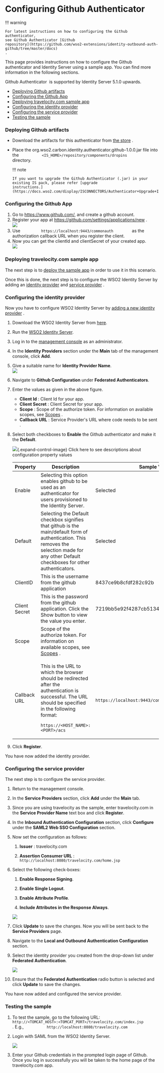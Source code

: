 # Configuring Github Authenticator

!!! warning
    
    For latest instructions on how to configuring the Github authenticator,
    see Github Authenticator [Github
    repository](https://github.com/wso2-extensions/identity-outbound-auth-github/tree/master/docs)
    .
    

This page provides instructions on how to configure the Github
authenticator and Identity Server using a sample app. You can find more
information in the following sections.

Github Authenticator  is supported by Identity Server 5.1.0 upwards.

-   [Deploying Github
    artifacts](#ConfiguringGithubAuthenticator-DeployingGithubartifactsDeployingGithubartifacts)
-   [Configuring the Github
    App](#ConfiguringGithubAuthenticator-ConfiguringtheGithubAppConfiguringtheGithubApp)
-   [Deploying travelocity.com sample
    app](#ConfiguringGithubAuthenticator-Deployingtravelocity.comsampleappDeployingtravelocity.comsampleapp)
-   [Configuring the identity
    provider](#ConfiguringGithubAuthenticator-ConfiguringtheidentityproviderConfiguringtheidentityprovider)
-   [Configuring the service
    provider](#ConfiguringGithubAuthenticator-ConfiguringtheserviceproviderConfiguringtheserviceprovider)
-   [Testing the
    sample](#ConfiguringGithubAuthenticator-TestingthesampleTestingthesample)

### Deploying Github artifacts

-   Download the artifacts for this authenticator from [the
    store](https://store.wso2.com/store/assets/isconnector/details/bfed96a9-0d79-4770-9c55-22378d3a2812)
    .

-   Place the org.wso2.carbon.identity.authenticator.github-1.0.0.jar
    file into the
    `           <IS_HOME>/repository/components/dropins          `
    directory.

    !!! note
    
        If you want to upgrade the Github Authenticator (.jar) in your
        existing IS pack, please refer [upgrade
        instructions.](https://docs.wso2.com/display/ISCONNECTORS/Authenticator+Upgrade+Instructions)
    

### Configuring the Github App

1.  Go to <https://www.github.com/>, and create a github account.
2.  Register your app at <https://github.com/settings/applications/new>
    .  
    ![](attachments/49774670/49971235.png) 
3.  Use `          https://localhost:9443/commonauth         ` as the
    authorization callback URL when you register the client.
4.  Now you can get the clientId and clientSecret of your created app.  
    ![](attachments/49774670/49971238.png) 

### Deploying travelocity.com sample app

The next step is to [deploy the sample app](Deploying-the-Sample-App)
in order to use it in this scenario.

Once this is done, the next step is to configure the WSO2 Identity
Server by adding an [identity
provider](https://docs.wso2.com/identity-server/Adding+and+Configuring+an+Identity+Provider)
and [service
provider](https://docs.wso2.com/identity-server/Adding+and+Configuring+a+Service+Provider)
.

### Configuring the identity provider

Now you have to configure WSO2 Identity Server by [adding a new identity
provider](https://docs.wso2.com/identity-server/Adding+and+Configuring+an+Identity+Provider)
.

1.  Download the WSO2 Identity Server from
    [here](http://wso2.com/products/identity-server/).

2.  Run the [WSO2 Identity
    Server](https://docs.wso2.com/identity-server/Running+the+Product).
3.  Log in to the [management
    console](https://docs.wso2.com/identity-server/Getting+Started+with+the+Management+Console)
    as an administrator.
4.  In the **Identity Providers** section under the **Main** tab of the
    management console, click **Add**.
5.  Give a suitable name for **Identity Provider Name**.  
    ![](attachments/49774670/49971239.png) 
6.  Navigate to **Github Configuration** under **Federated
    Authenticators**.

7.  Enter the values as given in the above figure.

    -   **Client Id** : Client Id for your app.
    -   **Client Secret** : Client Secret for your app.
    -   **Scope** : Scope of the authorize token. For information on
        available scopes, see
        [Scopes](https://developer.github.com/apps/building-oauth-apps/scopes-for-oauth-apps/)
        .
    -   **Callback URL** : Service Provider's URL where code needs to be
        sent .

8.  Select both checkboxes to **Enable** the Github authenticator and
    make it the **Default**.

    ![](images/icons/grey_arrow_down.png){.expand-control-image} Click
    here to see descriptions about configuration property values

    <table style="width:100%;">
    <colgroup>
    <col style="width: 7%" />
    <col style="width: 83%" />
    <col style="width: 9%" />
    </colgroup>
    <thead>
    <tr class="header">
    <th>Property</th>
    <th>Description</th>
    <th>Sample Value</th>
    </tr>
    </thead>
    <tbody>
    <tr class="odd">
    <td>Enable</td>
    <td>Selecting this option enables github to be used as an authenticator for users provisioned to the Identity Server.</td>
    <td>Selected</td>
    </tr>
    <tr class="even">
    <td>Default</td>
    <td>Selecting the Default checkbox signifies that github is the main/default form of authentication. This removes the selection made for any other Default checkboxes for other authenticators.</td>
    <td>Selected</td>
    </tr>
    <tr class="odd">
    <td>ClientID</td>
    <td>This is the username from the github application</td>
    <td>8437ce9b8cfdf282c92b</td>
    </tr>
    <tr class="even">
    <td>Client Secret</td>
    <td>This is the password from the github application. Click the Show button to view the value you enter.</td>
    <td>7219bb5e92f4287cb5134b73760e039e55d235d</td>
    </tr>
    <tr class="odd">
    <td>Scope</td>
    <td>Scope of the authorize token. For information on available scopes, see <a href="https://developer.github.com/apps/building-oauth-apps/scopes-for-oauth-apps/">Scopes</a> .</td>
    <td><br />
    </td>
    </tr>
    <tr class="even">
    <td>Callback URL</td>
    <td><div class="content-wrapper">
    <p>This is the URL to which the browser should be redirected after the authentication is successful. The URL should be specified in the following format:<br />
    <code>                   https://&lt;HOST_NAME&gt;:&lt;PORT&gt;/acs                  </code></p>
    </div></td>
    <td><code>                 https://localhost:9443/commonauth                </code></td>
    </tr>
    </tbody>
    </table>

9.  Click **Register**.

You have now added the identity provider.

### Configuring the service provider

The next step is to configure the service provider.

1.  Return to the management console.

2.  In the **Service Providers** section, click **Add** under the
    **Main** tab.

3.  Since you are using travelocity as the sample, enter travelocity.com
    in the **Service Provider Name** text box and click **Register**.

4.  In the **Inbound Authentication Configuration** section, click
    **Configure** under the **SAML2 Web SSO Configuration** section.

5.  Now set the configuration as follows:

    1.  **Issuer** : travelocity.com

    2.  **Assertion Consumer URL** :
        `             http://localhost:8080/travelocity.com/home.jsp            `

6.  Select the following check-boxes:
    1.  **Enable Response Signing**.

    2.  **Enable Single Logout**.

    3.  **Enable Attribute Profile**.

    4.  **Include Attributes in the Response Always**.

    ![](attachments/49774670/85361222.png) 
7.  Click **Update** to save the changes. Now you will be sent back to
    the **Service Providers** page.

8.  Navigate to the **Local and Outbound Authentication Configuration**
    section.

9.  Select the identity provider you created from the drop-down list
    under **Federated Authentication**.

    ![](attachments/49774670/49971240.png) 

10. Ensure that the **Federated Authentication** radio button is
    selected and click **Update** to save the changes.

You have now added and configured the service provider.

### Testing the sample

1.  To test the sample, go to the following URL:
    `           http://<TOMCAT_HOST>:<TOMCAT_PORT>/travelocity.com/index.jsp          `
    . E.g., `           http://localhost:8080/travelocity.com          `

2.  Login with SAML from the WSO2 Identity Server.

    ![](attachments/49774670/85361224.jpeg) 

3.  Enter your Github credentials in the prompted login page of Github.
    Once you log in successfully you will be taken to the home page of
    the travelocity.com app.
